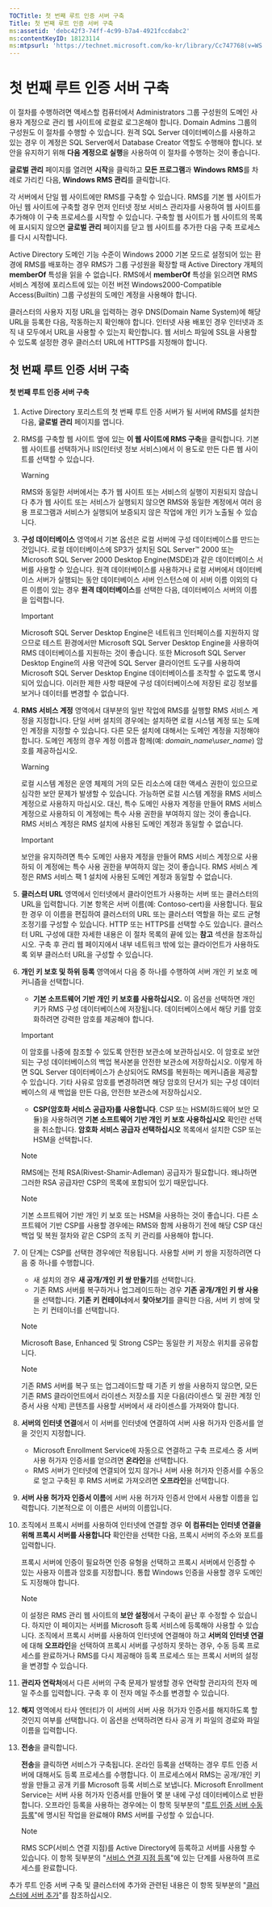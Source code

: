 ```yaml
---
TOCTitle: 첫 번째 루트 인증 서버 구축
Title: 첫 번째 루트 인증 서버 구축
ms:assetid: 'debc42f3-74ff-4c99-b7a4-4921fccdabc2'
ms:contentKeyID: 18123114
ms:mtpsurl: 'https://technet.microsoft.com/ko-kr/library/Cc747768(v=WS.10)'
---
```


첫 번째 루트 인증 서버 구축
===========================

이 절차를 수행하려면 액세스할 컴퓨터에서 Administrators 그룹 구성원의 도메인 사용자 계정으로 관리 웹 사이트에 로컬로 로그온해야 합니다. Domain Admins 그룹의 구성원도 이 절차를 수행할 수 있습니다. 원격 SQL Server 데이터베이스를 사용하고 있는 경우 이 계정은 SQL Server에서 Database Creator 역할도 수행해야 합니다. 보안을 유지하기 위해 **다음 계정으로 실행**을 사용하여 이 절차를 수행하는 것이 좋습니다.

**글로벌 관리** 페이지를 열려면 **시작**을 클릭하고 **모든 프로그램**과 **Windows RMS**를 차례로 가리킨 다음, **Windows RMS 관리**를 클릭합니다.

각 서버에서 단일 웹 사이트에만 RMS를 구축할 수 있습니다. RMS를 기본 웹 사이트가 아닌 웹 사이트에 구축할 경우 먼저 인터넷 정보 서비스 관리자를 사용하여 웹 사이트를 추가해야 이 구축 프로세스를 시작할 수 있습니다. 구축할 웹 사이트가 웹 사이트의 목록에 표시되지 않으면 **글로벌 관리** 페이지를 닫고 웹 사이트를 추가한 다음 구축 프로세스를 다시 시작합니다.

Active Directory 도메인 기능 수준이 Windows 2000 기본 모드로 설정되어 있는 환경에 RMS를 배포하는 경우 RMS가 그룹 구성원을 확장할 때 Active Directory 개체의 **memberOf** 특성을 읽을 수 없습니다. RMS에서 **memberOf** 특성을 읽으려면 RMS 서비스 계정에 포리스트에 있는 이전 버전 Windows2000-Compatible Access(Builtin) 그룹 구성원의 도메인 계정을 사용해야 합니다.

클러스터의 사용자 지정 URL을 입력하는 경우 DNS(Domain Name System)에 해당 URL을 등록한 다음, 작동하는지 확인해야 합니다. 인터넷 사용 배포인 경우 인터넷과 조직 내 모두에서 URL을 사용할 수 있는지 확인합니다. 웹 서비스 파일에 SSL을 사용할 수 있도록 설정한 경우 클러스터 URL에 HTTPS를 지정해야 합니다.

첫 번째 루트 인증 서버 구축
---------------------------

#### 첫 번째 루트 인증 서버 구축

1.  Active Directory 포리스트의 첫 번째 루트 인증 서버가 될 서버에 RMS를 설치한 다음, **글로벌 관리** 페이지를 엽니다.

2.  RMS를 구축할 웹 사이트 옆에 있는 **이 웹 사이트에 RMS 구축**을 클릭합니다. 기본 웹 사이트를 선택하거나 IIS(인터넷 정보 서비스)에서 이 용도로 만든 다른 웹 사이트를 선택할 수 있습니다.

    > [!Warning]  
    > RMS와 동일한 서버에서는 추가 웹 사이트 또는 서비스의 실행이 지원되지 않습니다 추가 웹 사이트 또는 서비스가 실행되지 않으면 RMS와 동일한 계정에서 여러 응용 프로그램과 서비스가 실행되어 보증되지 않은 작업에 개인 키가 노출될 수 있습니다. 


3.  **구성 데이터베이스** 영역에서 기본 옵션은 로컬 서버에 구성 데이터베이스를 만드는 것입니다. 로컬 데이터베이스에 SP3가 설치된 SQL Server™ 2000 또는 Microsoft SQL Server 2000 Desktop Engine(MSDE)과 같은 데이터베이스 서버를 사용할 수 있습니다. 원격 데이터베이스를 사용하거나 로컬 서버에서 데이터베이스 서버가 실행되는 동안 데이터베이스 서버 인스턴스에 이 서버 이름 이외의 다른 이름이 있는 경우 **원격 데이터베이스**를 선택한 다음, 데이터베이스 서버의 이름을 입력합니다.

    > [!Important]  
    > Microsoft SQL Server Desktop Engine은 네트워크 인터페이스를 지원하지 않으므로 테스트 환경에서만 Microsoft SQL Server Desktop Engine을 사용하여 RMS 데이터베이스를 지원하는 것이 좋습니다. 또한 Microsoft SQL Server Desktop Engine의 사용 약관에 SQL Server 클라이언트 도구를 사용하여 Microsoft SQL Server Desktop Engine 데이터베이스를 조작할 수 없도록 명시되어 있습니다. 이러한 제한 사항 때문에 구성 데이터베이스에 저장된 로깅 정보를 보거나 데이터를 변경할 수 없습니다. 


4.  **RMS 서비스 계정** 영역에서 대부분의 일반 작업에 RMS를 실행할 RMS 서비스 계정을 지정합니다. 단일 서버 설치의 경우에는 설치하면 로컬 시스템 계정 또는 도메인 계정을 지정할 수 있습니다. 다른 모든 설치에 대해서는 도메인 계정을 지정해야 합니다. 도메인 계정의 경우 계정 이름과 함께(예: *domain\_name*\\*user\_name*) 암호를 제공하십시오.

    > [!Warning]  
    > 로컬 시스템 계정은 운영 체제의 거의 모든 리소스에 대한 액세스 권한이 있으므로 심각한 보안 문제가 발생할 수 있습니다. 가능하면 로컬 시스템 계정을 RMS 서비스 계정으로 사용하지 마십시오. 대신, 특수 도메인 사용자 계정을 만들어 RMS 서비스 계정으로 사용하되 이 계정에는 특수 사용 권한을 부여하지 않는 것이 좋습니다. RMS 서비스 계정은 RMS 설치에 사용된 도메인 계정과 동일할 수 없습니다. 


    > [!Important]  
    > 보안을 유지하려면 특수 도메인 사용자 계정을 만들어 RMS 서비스 계정으로 사용하되 이 계정에는 특수 사용 권한을 부여하지 않는 것이 좋습니다. RMS 서비스 계정은 RMS 서비스 팩 1 설치에 사용된 도메인 계정과 동일할 수 없습니다. 


5.  **클러스터 URL** 영역에서 인터넷에서 클라이언트가 사용하는 서버 또는 클러스터의 URL을 입력합니다. 기본 항목은 서버 이름(예: Contoso-cert)을 사용합니다. 필요한 경우 이 이름을 편집하여 클러스터의 URL 또는 클러스터 역할을 하는 로드 균형 조정기를 구성할 수 있습니다. HTTP 또는 HTTPS를 선택할 수도 있습니다. 클러스터 URL 구성에 대한 자세한 내용은 이 절차 목록의 끝에 있는 **참고** 섹션을 참조하십시오. 구축 후 관리 웹 페이지에서 내부 네트워크 밖에 있는 클라이언트가 사용하도록 외부 클러스터 URL을 구성할 수 있습니다.

6.  **개인 키 보호 및 하위 등록** 영역에서 다음 중 하나를 수행하여 서버 개인 키 보호 메커니즘을 선택합니다.

    -   **기본 소프트웨어 기반 개인 키 보호를 사용하십시오.** 이 옵션을 선택하면 개인 키가 RMS 구성 데이터베이스에 저장됩니다. 데이터베이스에서 해당 키를 암호화하려면 강력한 암호를 제공해야 합니다.

    > [!Important]  
    > 이 암호를 나중에 참조할 수 있도록 안전한 보관소에 보관하십시오. 이 암호로 보안되는 구성 데이터베이스의 백업 복사본을 안전한 보관소에 저장하십시오. 이렇게 하면 SQL Server 데이터베이스가 손상되어도 RMS를 복원하는 메커니즘을 제공할 수 있습니다. 기타 사유로 암호를 변경하려면 해당 암호의 단서가 되는 구성 데이터베이스의 새 백업을 만든 다음, 안전한 보관소에 저장하십시오. 


    -   **CSP(암호화 서비스 공급자)를 사용합니다**. CSP 또는 HSM(하드웨어 보안 모듈)을 사용하려면 **기본 소프트웨어 기반 개인 키 보호 사용하십시오** 확인란 선택을 취소합니다. **암호화 서비스 공급자 선택하십시오** 목록에서 설치한 CSP 또는 HSM을 선택합니다.

    > [!Note]  
    > RMS에는 전체 RSA(Rivest-Shamir-Adleman) 공급자가 필요합니다. 왜냐하면 그러한 RSA 공급자만 CSP의 목록에 포함되어 있기 때문입니다. 
	
	

    > [!Note]  
    > 기본 소프트웨어 기반 개인 키 보호 또는 HSM을 사용하는 것이 좋습니다. 다른 소프트웨어 기반 CSP를 사용할 경우에는 RMS와 함께 사용하기 전에 해당 CSP 대신 백업 및 복원 절차와 같은 CSP의 조직 키 관리를 사용해야 합니다. 


7.  이 단계는 CSP를 선택한 경우에만 적용됩니다. 사용할 서버 키 쌍을 지정하려면 다음 중 하나를 수행합니다.

    -   새 설치의 경우 **새 공개/개인 키 쌍 만들기**를 선택합니다.
    -   기존 RMS 서버를 복구하거나 업그레이드하는 경우 **기존 공개/개인 키 쌍 사용**을 선택합니다. **기존 키 컨테이너**에서 **찾아보기**를 클릭한 다음, 서버 키 쌍에 맞는 키 컨테이너를 선택합니다.

    > [!Note]  
    > Microsoft Base, Enhanced 및 Strong CSP는 동일한 키 저장소 위치를 공유합니다. 


    > [!Note]  
    > 기존 RMS 서버를 복구 또는 업그레이드할 때 기존 키 쌍을 사용하지 않으면, 모든 기존 RMS 클라이언트에서 라이센스 저장소를 지운 다음(라이센스 및 권한 계정 인증서 사용 삭제) 콘텐츠를 사용할 서버에서 새 라이센스를 가져와야 합니다. 


8.  **서버의 인터넷 연결**에서 이 서버를 인터넷에 연결하여 서버 사용 허가자 인증서를 얻을 것인지 지정합니다.

    -   Microsoft Enrollment Service에 자동으로 연결하고 구축 프로세스 중 서버 사용 허가자 인증서를 얻으려면 **온라인**을 선택합니다.
    -   RMS 서버가 인터넷에 연결되어 있지 않거나 서버 사용 허가자 인증서를 수동으로 얻고 구축된 후 RMS 서버로 가져오려면 **오프라인**을 선택합니다.

9.  **서버 사용 허가자 인증서 이름**에 서버 사용 허가자 인증서 안에서 사용할 이름을 입력합니다. 기본적으로 이 이름은 서버의 이름입니다.

10. 조직에서 프록시 서버를 사용하여 인터넷에 연결할 경우 **이 컴퓨터는 인터넷 연결을 위해 프록시 서버를 사용합니다** 확인란을 선택한 다음, 프록시 서버의 주소와 포트를 입력합니다.

    프록시 서버에 인증이 필요하면 인증 유형을 선택하고 프록시 서버에서 인증할 수 있는 사용자 이름과 암호를 지정합니다. 통합 Windows 인증을 사용할 경우 도메인도 지정해야 합니다.

    > [!Note]  
    > 이 설정은 RMS 관리 웹 사이트의 **보안 설정**에서 구축이 끝난 후 수정할 수 있습니다. 하지만 이 페이지는 서버를 Microsoft 등록 서비스에 등록해야 사용할 수 있습니다. 조직에서 프록시 서버를 사용하여 인터넷에 연결해야 하고 **서버의 인터넷 연결**에 대해 **오프라인**을 선택하여 프록시 서버를 구성하지 못하는 경우, 수동 등록 프로세스를 완료하거나 RMS를 다시 제공해야 등록 프로세스 또는 프록시 서버의 설정을 변경할 수 있습니다. 


11. **관리자 연락처**에서 다른 서버의 구축 문제가 발생할 경우 연락할 관리자의 전자 메일 주소를 입력합니다. 구축 후 이 전자 메일 주소를 변경할 수 있습니다.

12. **해지** 영역에서 타사 엔터티가 이 서버의 서버 사용 허가자 인증서를 해지하도록 할 것인지 여부를 선택합니다. 이 옵션을 선택하려면 타사 공개 키 파일의 경로와 파일 이름을 입력합니다.

13. **전송**을 클릭합니다.

    **전송**을 클릭하면 서비스가 구축됩니다. 온라인 등록을 선택하는 경우 루트 인증 서버에 대해서도 등록 프로세스를 수행합니다. 이 프로세스에서 RMS는 공개/개인 키 쌍을 만들고 공개 키를 Microsoft 등록 서비스로 보냅니다. Microsoft Enrollment Service는 서버 사용 허가자 인증서를 만들어 몇 분 내에 구성 데이터베이스로 반환합니다. 오프라인 등록을 사용하는 경우에는 이 항목 뒷부분의 "[루트 인증 서버 수동 등록](https://technet.microsoft.com/aecdebb5-b28b-4b58-937a-392bb6ce9643)"에 명시된 작업을 완료해야 RMS 서버를 구성할 수 있습니다.

    > [!Note]  
    > RMS SCP(서비스 연결 지점)를 Active Directory에 등록하고 서버를 사용할 수 있습니다. 이 항목 뒷부분의 "[서비스 연결 지점 등록](https://technet.microsoft.com/630cc3c3-9ed9-4423-8874-cbaceb43b353)"에 있는 단계를 사용하여 프로세스를 완료합니다. 


추가 루트 인증 서버 구축 및 클러스터에 추가와 관련된 내용은 이 항목 뒷부분의 "[클러스터에 서버 추가](https://technet.microsoft.com/db635238-5528-4bec-9cc6-8244e2b3d733)"를 참조하십시오.
